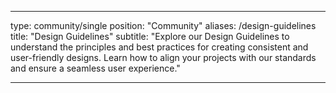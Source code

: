 

---
type: community/single
position: "Community"
aliases: /design-guidelines
title: "Design Guidelines"
subtitle: "Explore our Design Guidelines to understand the principles and best practices for creating consistent and user-friendly designs. Learn how to align your projects with our standards and ensure a seamless user experience."

---

